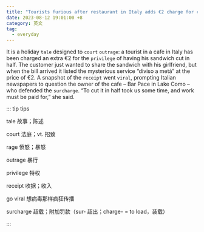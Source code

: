 ```yaml
---
title: "Tourists furious after restaurant in Italy adds €2 charge for cutting sandwich in half"
date: 2023-08-12 19:01:00 +8
category: 英文
tag:
  - everyday
---
```


It is a holiday `tale` designed to `court` `outrage`: a tourist in a cafe in Italy has been charged an extra €2 for the `privilege` of having his sandwich cut in half. The customer just wanted to share the sandwich with his girlfriend, but when the bill arrived it listed the mysterious service “diviso a metà” at the price of €2. A snapshot of the `receipt` went `viral`, prompting Italian newspapers to question the owner of the cafe – Bar Pace in Lake Como – who defended the `surcharge`. “To cut it in half took us some time, and work must be paid for,” she said.

::: tip tips

tale 故事；陈述

court 法庭；vt. 招致

rage 愤怒；暴怒

outrage 暴行

privilege 特权

receipt 收据；收入

go viral 想病毒那样疯狂传播

surcharge 超载；附加罚款（sur- 超出；charge- = to load，装载）

:::
